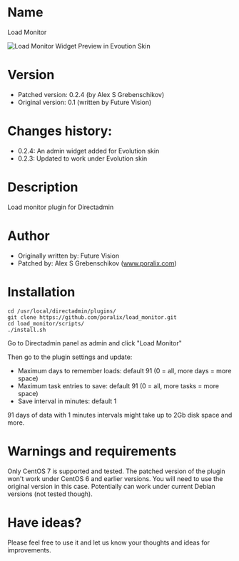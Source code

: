 # Name

Load Monitor

![Load Monitor Widget Preview in Evoution Skin](https://raw.githubusercontent.com/poralix/load_monitor/master/load_monitor_widget.png)

# Version

- Patched version: 0.2.4 (by Alex S Grebenschikov)
- Original version: 0.1 (written by Future Vision)

# Changes history:

- 0.2.4: An admin widget added for Evolution skin
- 0.2.3: Updated to work under Evolution skin

# Description

Load monitor plugin for Directadmin

# Author 

- Originally written by: Future Vision
- Patched by: Alex S Grebenschikov (www.poralix.com)


# Installation

```
cd /usr/local/directadmin/plugins/
git clone https://github.com/poralix/load_monitor.git
cd load_monitor/scripts/
./install.sh
```

Go to Directadmin panel as admin and click "Load Monitor"

Then go to the plugin settings and update:

- Maximum days to remember loads: default 91 (0 = all, more days = more space)
- Maximum task entries to save: default 91 (0 = all, more tasks = more space)
- Save interval in minutes: default 1

91 days of data with 1 minutes intervals might take up to 2Gb disk space and more.


# Warnings and requirements

Only CentOS 7 is supported and tested. The patched version of the plugin won't work under CentOS 6 and earlier versions. 
You will need to use the original version in this case. Potentially can work under current Debian versions (not tested though).

# Have ideas?

Please feel free to use it and let us know your thoughts and ideas for improvements.
